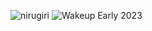 ![nirugiri](https://img.shields.io/static/v1?label=nirugiri&message=1303055&color=ff69b4)
![Wakeup Early 2023](https://img.shields.io/badge/Wakeup_Early_2023-38/40-blue)
